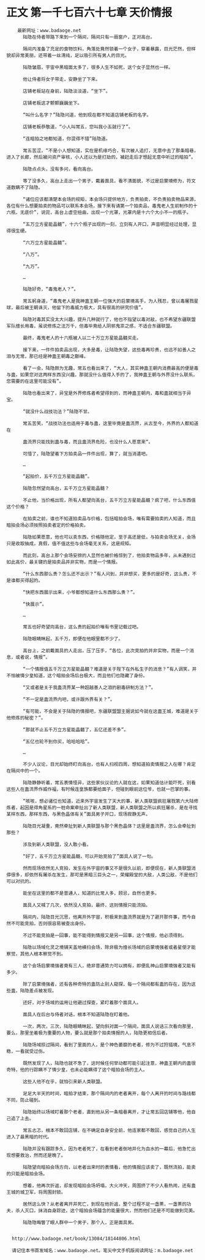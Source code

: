 # 正文 第一千七百六十七章 天价情报
        最新网址：www.badaoge.net
          陆隐在侍者带路下来到一个隔间，隔间只有一扇窗户，正对高台。
      
          隔间内准备了充足的食物饮料，角落处竟然锁着一个女子，穿着暴露，目光茫然，但样貌却异常美丽，还带着一丝清纯，足以吸引所有男人的目光。
      
          陆隐皱眉，宇宙中黑暗面太多了，很多人生不如死，这个女子显然也一样。
      
          他让侍者将女子带走，安静坐了下来。
      
          店铺老板站在身前，陆隐淡淡道，“坐下”。
      
          店铺老板这才颤颤巍巍坐下。
      
          “叫什么名字？”陆隐问道，他到现在都不知道店铺老板的名字。
      
          店铺老板恭敬道，“小人叫常五，您叫我小五就行了”。
      
          “连暗拍之地都知道，你混得不错”陆隐道。
      
          常五苦涩，“不是小人想知道，实在是机缘巧合，有次被人追打，无意中去了那条暗巷，进入了长廊，然后被问资产审核，小人还以为是打劫的，被赶走后才想起无意中听过的暗拍”。
      
          陆隐点点头，没有多问，看向高台。
      
          等了没多久，高台上走出一个男子，戴着面具，看不清面貌，不过是启蒙境修为，符文道数瞒不了陆隐。
      
          “诸位应该都清楚本会场的规矩，本会场只提供地方，负责拍卖，不负责拍卖物品来源，各位有什么想要拍卖的物品可以联系本会场，接下来有请第一个拍卖品，毒鬼老人生前制作的十六瓶，无底价”，说完，高台上虚空扭曲，出现一个光罩，光罩内是十六个大小不一的瓶子。
      
          “五万立方星能晶髓”，十六个瓶子出现的一刻，立刻有人开口，声音明显经过处理，显得很生硬。
      
          “六万立方星能晶髓”。
      
          “八万”。
      
          “九万”。
      
          …
      
          陆隐好奇，“毒鬼老人？”。
      
          常五躬身道，“毒鬼老人是我神蛊王朝一位强大的启蒙境高手，为人残忍，曾以毒屠戮星球，最后被王朝诛灭，他留下的毒威力极大，具有很高的研究价值”。
      
          陆隐对毒其实没太大兴趣，提升几种就行了，他也不指望以毒对敌，也不希望东疆联盟军队擅长用毒，虽说修炼之法万千，但毒毕竟给人阴邪鬼祟之感，不适合东疆联盟。
      
          最终，毒鬼老人的十六瓶被人以二十万立方星能晶髓买走。
      
          接下来，一件件拍卖品出现，大多是毒，让陆隐失望，这些毒再珍贵，也远不如善人之泪与无常，那已经是神蛊王朝毒之巅峰。
      
          看了一会，陆隐颇为无趣，常五也看出来了，“大人，其实神蛊王朝内消费最高的便是毒与蛊，如果您对这两样东西没兴趣，那就没什么值得入手的了，我神蛊王朝与外界没什么联系，您需要的在这里可能没有”。
      
          陆隐也看出来了，异宝是外界修炼者希望得到的，而神蛊王朝内，毒和蛊就相当于异宝。
      
          “就没什么战技功法？”陆隐不甘。
      
          常五苦笑，“战技功法也适用于毒与蛊，这里毕竟是蛊流界，从古至今，外界的人都知道在
      
          蛊流界只能找到蛊与毒，而且蛊流界危险，也没什么人愿意来“。
      
          可惜了，陆隐望着下方拍卖品一件件出现，算了，就当消遣吧。
      
          …
      
          “起拍价，五千万立方星能晶髓”。
      
          陆隐忽然望向高台，五千万立方星能晶髓？
      
          不止他，当价格出现，所有人都望向高台，五千万立方星能晶髓？疯了吧，什么东西值这个价格？
      
          在拍卖之前，谁也不知道拍卖品与价格，包括暗拍会场，唯有需要拍卖的人知道，而且暗拍会场必须按照拍卖者定的价格拍卖。
      
          陆隐如果愿意，他也可以卖东西，价格随他定，至于高还是低，与拍卖会场无关，会场只是收取抽成，真假，值不值这些与会场毫无关系，这是规矩。
      
          而此刻，高台上那个会场安排的人显然也被价格惊到了，他拍卖物品多年，从未遇到过如此高价，最关键的是拍卖品并非实物，而是一个情报。
      
          “什么东西那么贵？怎么还不出示？”有人问到，并非想买，更多的是好奇，这么贵，不是谁都买得起的。
      
          “快把东西展示出来，小爷都想知道什么东西那么贵？”。
      
          “快展示”。
      
          …
      
          常五也好奇望向高台，这么贵的起拍价唯有书里记载过吧。
      
          陆隐眼睛眯起，五千万，即便在他眼里都不少了。
      
          高台上，之前戴面具的人走出，压了压手，“各位，此次竞拍的并非实物，而是一个消息，或者说，情报”。
      
          “一个情报值五千万立方星能晶髓？难道是关于陛下在外私生子的消息？”有人调笑，并不怕被情少皇知道，这个暗拍会场后台极大，而且他们也隐藏了身份。
      
          “又或者是关于我蛊流界某一种超越善人之泪的剧毒研制方法？”。
      
          “不一定是蛊流界内吧，或许跟外界有关？”。
      
          “有可能，不会是关于陆隐的情报吧，东疆联盟盟主据说如今就在这蛊王城，难道是关于他修炼的秘密？”。
      
          “那就不止五千万立方星能晶髓了，五亿还差不多”。
      
          “五亿也轮不到你买，哈哈哈哈”。
      
          …
      
          不少人议论，目光却始终盯向高台，也有人扫视四周，想知道拍卖情报之人在哪？肯定在隔间中的一个。
      
          陆隐静静听着，常五表情怪异，这些家伙议论的人就在这，如果知道估计能吓死，别看这些人在蛊流界作威作福，有时候连皇族都要给面子，但碰到眼前这位爷，也就一巴掌的事。
      
          “咳咳，想必诸位也知道，近来外宇宙发生了天大的事，新人类联盟疯狂屠戮第六大陆修炼者，起因是得角星系的一桩命案牵扯出了新人类联盟，新人类联盟之所以疯狂屠杀，是在寻找某样东西，那样东西，与黑色晶体有关”面具男子开口，现场寂静无声。
      
          陆隐目光凝重，竟然牵扯到新人类联盟与那个黑色晶体？这里是蛊流界，怎么会牵扯到那些？
      
          涉及到新人类联盟，没人敢小看。
      
          “好了，五千万立方星能晶髓，可以开始竞拍了”面具人说了一句。
      
          然而现场依然无人竞拍，发生在外宇宙的事又不是很久以前，即便现在，新人类联盟消停很多，却依然有屠杀在发生，那可是黑暗三巨头之一，荣耀殿堂的大敌，人类公敌，不是他们可以对抗的。
      
          能坐在这里的都不是普通人，知道的比常人多，顾忌，自然也更多。
      
          面具人又喊了几次，依然没人竞拍，最终，这则情报只能流拍。
      
          隔间内，陆隐目光沉思，他离开外宇宙，积极来到蛊流界就是为了避开那件事，而今自然不可能竞拍，否则很容易被查出身份。
      
          不过不能竞拍是一回事，能不能得到情报又是另一回事，这个情报，他必须得到。
      
          陆隐以场域化灵之境铺天盖地横扫会场，除非极为擅长场域的启蒙境强者或者星使才能察觉，其他人根本察觉不到。
      
          这个会场启蒙境强者竟有三人，绝非普通势力可以拥有，即便乱神山启蒙境强者又能有多少。
      
          除了启蒙境强者，还有各种奇特的蛊防止别人窥探，每一个隔间都有蛊的存在，因为这些蛊，陆隐差点被发现。
      
          还好，对于场域的运用让他避过探查，紧盯着那个面具人。
      
          面具人在后台与侍者对话，根本不知道陆隐在盯着他。
      
          一次，两次，三次，陆隐眼睛眯起，望向斜对面一个隔间，面具人说话三次看向那里，要么，那里坐着极为重要的人物，要么就是那个拍卖情报的人，陆隐更相信后者。
      
          陆隐场域掠过隔间，看到了里面的人，是个神色萎靡的老者，修为不过狩猎境，气息不稳，一看就受过伤。
      
          既然发现了人，陆隐也就不急了，这时候任何举动都可能引起注意，神蛊王朝内的蛊很奇特，他的行踪瞒不了情少皇，也未必能瞒得了这个暗拍会场的主人。
      
          这些人他不在乎，就怕引来新人类联盟。
      
          足足大半天的时间，暗拍才结束，那个隔间内的老者离开，每个人离开的时间与路线都不同，防止碰到。
      
          陆隐始终以场域盯着那个老者，直到他从另一条暗巷离开，才让常五回店铺等他，他自己追了上去。
      
          常五忐忑，根本不敢回店铺，在不确定自身安全前，他连家都不敢回，感觉自己的人生进入了最黑暗的时代。
      
          陆隐并没有跟踪多久，因为老者死了，在看到老者倒地并化为血水的一幕后，他急忙出现想要救治，然而还是晚了。
      
          陆隐望向暗拍会场方向，以老者出来时的表情看，他的情报应该卖了，既然流拍，能卖的只能是暗拍会场。
      
          想着，他再次折返，却发现暗拍会场坍塌，大火冲天，周围挤了不少人看热闹，还有蛊王城的城卫军，将周围封锁。
      
          居然这么快？从老者离开并死亡，到现在他折返，整个过程不足一盏茶，一盏茶的功夫，杀人灭口，抹消自身踪迹，这个暗拍会场蕴含的能量很大，然而他们还是不可能做到完美。
      
          陆隐隐晦瞥了眼人群中一个男子，那个人，正是面具男。
      
      
      http://www.badaoge.net/book/13084/18144806.html
      
      请记住本书首发域名：www.badaoge.net。笔尖中文手机版阅读网址：m.badaoge.net